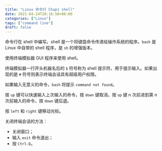 ```yaml
---
title: "Linux 命令行 Chap1 shell"
date: 2021-04-24T20:16:50+08:00
categories: ["Linux"]
tags: ["command line"]
draft: false
---
```


命令行在 shell 中编写。shell 是一个将键盘命令传递给操作系统的程序。`bash` 是 Linux 中自带的 shell 程序，是 `sh` 的增强版本。

使用终端模拟器 GUI 程序来使用 shell。

<!--more-->

终端模拟器一行开头机器名后的 `$` 符号称为 shell 提示符，用于提示输入。如果出现的是 `#` 符号则表示终端会话具有超级用户权限。

如果输入无意义的命令，`bash` 将提示 `command not found`。

按 `up` 键可以快速输入上次输入的命令，按 `down` 键取消。按 `up` 键 n 次前进到第 n 次前输入的命令，按 `down` 键后退。

按 `left` 和 `right` 键移动光标。

关闭终端会话的方法：

- 关闭窗口；
- 输入 `exit` 命令退出；
- 按 `Ctrl-D`。